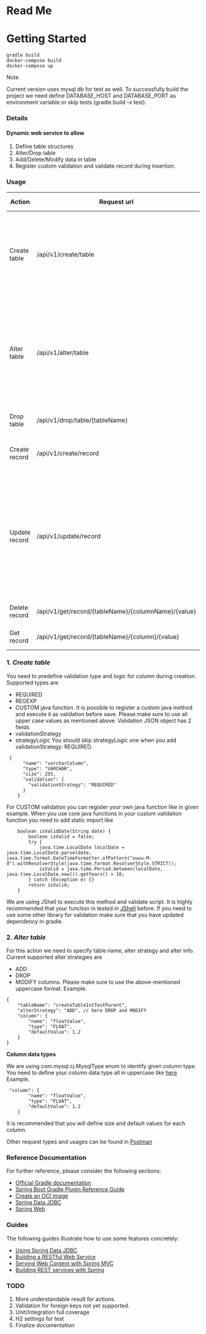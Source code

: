 # Read Me

# Getting Started
```
gradle build
docker-compose build
docker-compose up
```
Note


Current version uses mysql db for test as well. To successfully build the project we need
define DATABASE_HOST and DATABASE_PORT as environment variable or skip tests (gradle build -x test).
### Details

#### Dynamic web service to allow 
1. Define table structures 
2. Alter/Drop table
3. Add/Delete/Modify data in table
4. Register custom validation and validate record during insertion.

### Usage

Action | Request url | Request method | Request body | Notes |
--- | --- | --- | --- |--- |
Create table | /api/v1/create/table | PUT |  [Format](postman/createTable.json) | You need to predefine validation type and logic for column during creation.Supported types are ***Required/ RegExp / Custom java function***  See more details below.|
Alter table | /api/v1/alter/table| PUT |  [Format](postman/alterTable_add.json) | For this action we need to specify table name, alter strategy and alter info.Current supported alter strategies are ***ADD / DROP / MODIFY*** column. You can also add, update validation for column by this actions. See more details below|
Drop table | /api/v1/drop/table/{tableName} | DELETE | No request body | |
Create record | /api/v1/create/record | POST | [Format](postman/createTable.json) | You can use create table to add parent and sub category tables at once or one by one.|
Update record | /api/v1/update/record | PUT |  [Format](postman/updateRecord.json) | For update request you can define 2 level where conditions . With and condition (condition1 AND condition2 AND condition3 ..) and with ***and*** and ***or*** conditions ((conditionAnd1 AND conditionAnd2 ..) OR (conditionOr1 AND conditionOr2 ..)
Delete record | /api/v1/get/record/{tableName}/{columnName}/{value}|DELETE| No request body ||
Get record | /api/v1/get/record/{tableName}/{column}/{value} | GET|No request body |

### 1. <em>Create table</em>
You need to predefine validation type and logic for column during creation.
Supported types are
* REQUIRED
* REGEXP
* CUSTOM java function. It is possible to register a custom java
  method and execute it as validation before save.
Please make sure to use all upper case values as mentioned above.
Validation JSON object has 2 fields 
* validationStrategy
* strategyLogic
You should skip strategyLogic one when you add validationStrategy: REQUIRED.
```
 {
      "name": "varcharColumn",
      "type": "VARCHAR",
      "size": 255,
      "validation": {
        "validationStrategy": "REQUIRED"
      }
    }
```
For CUSTOM validation you can register your own java function like in given example.
When you use core java functions in your custom validation function you need to add static import like

```
    boolean isValidDate(String date) {
        boolean isValid = false;
        try {
            java.time.LocalDate localDate = java.time.LocalDate.parse(date, java.time.format.DateTimeFormatter.ofPattern("uuuu-M-d").withResolverStyle(java.time.format.ResolverStyle.STRICT));
            isValid = java.time.Period.between(localDate, java.time.LocalDate.now()).getYears() > 18;
        } catch (Exception e) {}
        return isValid;
    }
```
We are using JShell to execute this method and validate script.
It is highly recommended that your function in tested in [JShell](https://docs.oracle.com/javase/9/jshell/introduction-jshell.htm) before.
If you need to use some other library for validation make sure that you have updated dependency in gradle.

### 2. <em>Alter table</em>
For this action we need to specify table name, alter strategy and alter info.
Current supported alter strategies are 
* ADD
* DROP
* MODIFY
  columns. Please make sure to use the above-mentioned uppercase format. Example.
```
{
    "tableName": "createTableIntTestParent",
    "alterStrategy": "ADD", // here DROP and MODIFY
    "column": {
        "name": "floatValue",
        "type": "FLOAT",
        "defaultValue": 1.2
    }
}
```

****Column data types****

We are using com.mysql.cj.MysqlType enum to identify given column type.
You need to define your column data type all in uppercase like [here](https://www.tutorialspoint.com/mysql/mysql-data-types.htm)
Example.

``` 
 "column": {
        "name": "floatValue",
        "type": "FLOAT",
        "defaultValue": 1.2
    }
```
It is recommended that you will define size and default values for each column. 

Other request types and usages can be found in [Postman](postman/data-entry-service.postman_collection.json)

### Reference Documentation
For further reference, please consider the following sections:

* [Official Gradle documentation](https://docs.gradle.org)
* [Spring Boot Gradle Plugin Reference Guide](https://docs.spring.io/spring-boot/docs/2.5.4/gradle-plugin/reference/html/)
* [Create an OCI image](https://docs.spring.io/spring-boot/docs/2.5.4/gradle-plugin/reference/html/#build-image)
* [Spring Data JDBC](https://docs.spring.io/spring-data/jdbc/docs/current/reference/html/)
* [Spring Web](https://docs.spring.io/spring-boot/docs/2.5.4/reference/htmlsingle/#boot-features-developing-web-applications)

### Guides
The following guides illustrate how to use some features concretely:

* [Using Spring Data JDBC](https://github.com/spring-projects/spring-data-examples/tree/master/jdbc/basics)
* [Building a RESTful Web Service](https://spring.io/guides/gs/rest-service/)
* [Serving Web Content with Spring MVC](https://spring.io/guides/gs/serving-web-content/)
* [Building REST services with Spring](https://spring.io/guides/tutorials/bookmarks/)

### TODO
1) More understandable result for actions.
2) Validation for foreign keys not yet supported.
3) Unit/Integration full coverage
4) H2 settings for test
5) Finalize documentation